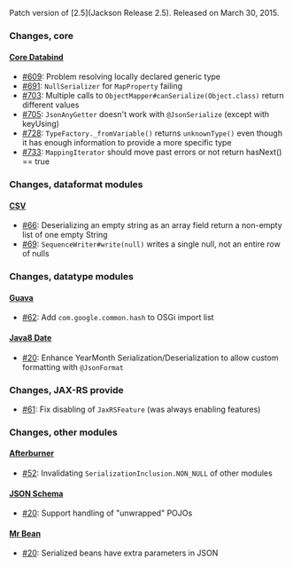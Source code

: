 Patch version of [2.5](Jackson Release 2.5). Released on March 30, 2015.

### Changes, core

#### [Core Databind](../../jackson-databind)

* [#609](../../jackson-databind/issues/609): Problem resolving locally declared generic type
* [#691](../../jackson-databind/issues/691): `NullSerializer` for `MapProperty` failing
* [#703](../../jackson-databind/issues/703): Multiple calls to `ObjectMapper#canSerialize(Object.class)` return different values
* [#705](../../jackson-databind/issues/705): `JsonAnyGetter` doesn't work with `@JsonSerialize` (except with keyUsing)
* [#728](../../jackson-databind/issues/728): `TypeFactory._fromVariable()` returns `unknownType()` even though it has enough information to provide a more specific type
* [#733](../../jackson-databind/issues/733): `MappingIterator` should move past errors or not return hasNext() == true

### Changes, dataformat modules

#### [CSV](./../jackson-dataformat-csv)

* [#66](../../jackson-dataformat-csv/issues/66): Deserializing an empty string as an array field return a non-empty list of one empty String 
* [#69](../../jackson-dataformat-csv/issues/69): `SequenceWriter#write(null)` writes a single null, not an entire row of nulls

### Changes, datatype modules

#### [Guava](../../jackson-datatype-guava)

* [#62](../../jackson-datatype-guava/issues/62): Add `com.google.common.hash` to OSGi import list

#### [Java8 Date](../../jackson-datatype-jsr310)

* [#20](../../jackson-datatype-jsr310/issues/20): Enhance YearMonth Serialization/Deserialization to	allow custom formatting with `@JsonFormat`

### Changes, JAX-RS provide

* [#61](../../jackson-jaxrs-providers/pull/61): Fix disabling of `JaxRSFeature` (was always enabling features)

### Changes, other modules

#### [Afterburner](../../jackson-module-afterburner)

* [#52](../../jackson-module-afterburner/issues/52): Invalidating `SerializationInclusion.NON_NULL` of other modules

#### [JSON Schema](../../jackson-module-jsonSchema)

* [#20](../../jackson-module-jsonSchema/issues/20): Support handling of "unwrapped" POJOs

#### [Mr Bean](../../jackson-module-mrbean)

* [#20](../../jackson-module-mrbean/issues/20): Serialized beans have extra parameters in JSON

